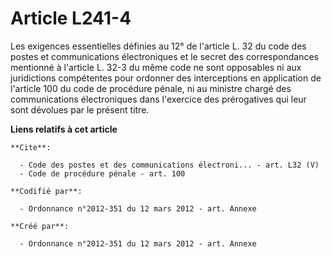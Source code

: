 # Article L241-4

Les exigences essentielles définies au 12° de l'article L. 32 du code des postes et communications électroniques et le secret
des correspondances mentionné à l'article L. 32-3 du même code ne sont opposables ni aux juridictions compétentes pour
ordonner des interceptions en application de l'article 100 du code de procédure pénale, ni au ministre chargé des
communications électroniques dans l'exercice des prérogatives qui leur sont dévolues par le présent titre.

**Liens relatifs à cet article**

	**Cite**:

	  - Code des postes et des communications électroni... - art. L32 (V)
	  - Code de procédure pénale - art. 100

	**Codifié par**:

	  - Ordonnance n°2012-351 du 12 mars 2012 - art. Annexe

	**Créé par**:

	  - Ordonnance n°2012-351 du 12 mars 2012 - art. Annexe
